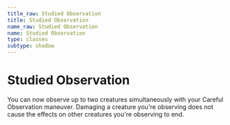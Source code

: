 ```yaml
---
title_raw: Studied Observation
title: Studied Observation
name_raw: Studied Observation
name: Studied Observation
type: classes
subtype: shadow
---
```


# Studied Observation

You can now observe up to two creatures simultaneously with your Careful Observation maneuver. Damaging a creature you're observing does not cause the effects on other creatures you're observing to end.
